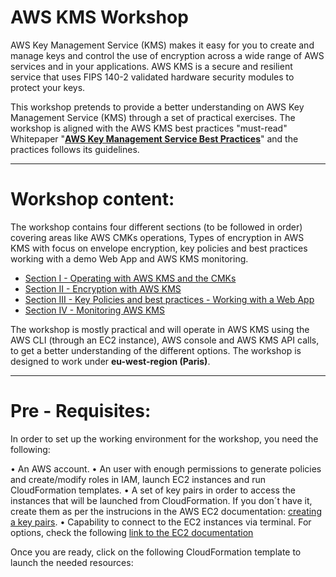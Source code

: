 
# AWS KMS Workshop

AWS Key Management Service (KMS) makes it easy for you to create and manage keys and control the use of encryption across a wide range of AWS services and in your applications. AWS KMS is a secure and resilient service that uses FIPS 140-2 validated hardware security modules to protect your keys.

This workshop pretends to provide a better understanding on AWS Key Management Service (KMS) through a set of practical exercises.
The workshop is aligned with the AWS KMS best practices "must-read" Whitepaper "**[AWS Key Management Service Best Practices](https://d0.awsstatic.com/whitepapers/aws-kms-best-practices.pdf)**" and the practices follows its guidelines.

---

# Workshop content:
The workshop contains four different sections (to be followed in order) covering areas like AWS CMKs operations, Types of encryption in AWS KMS with focus on envelope encryption, key policies and best practices working with a demo Web App and AWS KMS monitoring.

* [Section I - Operating with AWS KMS and the CMKs](https://github.com/DanGOTO100/Draft-AWS-KMS-Workshop/blob/master/Section-1-Operating-with-AWS-KMS.md)
* [Section II - Encryption with AWS KMS](https://github.com/DanGOTO100/Draft-AWS-KMS-Workshop/blob/master/Section-2-Encryption-with-AWS-KMS.md)
* [Section III - Key Policies and best practices - Working with a Web App](https://github.com/DanGOTO100/Draft-AWS-KMS-Workshop/blob/master/Section-2-Encryption-with-AWS-KMS.md)
* [Section IV - Monitoring AWS KMS]()

The workshop is mostly practical and will operate in AWS KMS using the AWS CLI (through an EC2 instance), AWS console and AWS KMS API calls, to get a better understanding of the different options. The workshop is designed to work under **eu-west-region (Paris)**. 

---

# Pre - Requisites:

In order to set up the working environment for the workshop, you need the following:

• An AWS account.
• An user with enough permissions to generate policies and create/modify roles in IAM, launch EC2 instances and run CloudFormation templates.
• A set of key pairs in order to access the instances that will be launched from CloudFormation. If you don´t have it, create them as per the instrucions in the AWS EC2 documentation: [creating a  key pairs](https://docs.aws.amazon.com/AWSEC2/latest/UserGuide/ec2-key-pairs.html#having-ec2-create-your-key-pair).
• Capability to connect to the EC2 instances via terminal. For options, check the following [link to the EC2 documentation](https://docs.aws.amazon.com/quickstarts/latest/vmlaunch/step-2-connect-to-instance.html)

Once you are ready, click on the following CloudFormation template to launch the needed resources:


